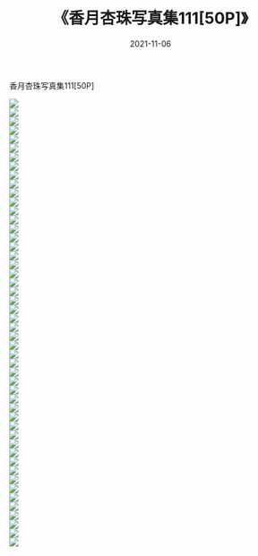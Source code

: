 ﻿---
layout: post
title:  《香月杏珠写真集111[50P]》
date:   2021-11-06
img: http://pic.660000.xyz/1:/性感/2021/香月杏珠写真集111[50P]/000.jpg
categories: [美女, 清纯, 唯美]
---

香月杏珠写真集111[50P]

  ![](http://pic.660000.xyz/1:/性感/2021/香月杏珠写真集111[50P]/001.jpg) <br> ![](http://pic.660000.xyz/1:/性感/2021/香月杏珠写真集111[50P]/002.jpg) <br> ![](http://pic.660000.xyz/1:/性感/2021/香月杏珠写真集111[50P]/003.jpg) <br> ![](http://pic.660000.xyz/1:/性感/2021/香月杏珠写真集111[50P]/004.jpg) <br> ![](http://pic.660000.xyz/1:/性感/2021/香月杏珠写真集111[50P]/005.jpg) <br> ![](http://pic.660000.xyz/1:/性感/2021/香月杏珠写真集111[50P]/006.jpg) <br> ![](http://pic.660000.xyz/1:/性感/2021/香月杏珠写真集111[50P]/007.jpg) <br> ![](http://pic.660000.xyz/1:/性感/2021/香月杏珠写真集111[50P]/008.jpg) <br> ![](http://pic.660000.xyz/1:/性感/2021/香月杏珠写真集111[50P]/009.jpg) <br> ![](http://pic.660000.xyz/1:/性感/2021/香月杏珠写真集111[50P]/010.jpg) <br> ![](http://pic.660000.xyz/1:/性感/2021/香月杏珠写真集111[50P]/011.jpg) <br> ![](http://pic.660000.xyz/1:/性感/2021/香月杏珠写真集111[50P]/012.jpg) <br> ![](http://pic.660000.xyz/1:/性感/2021/香月杏珠写真集111[50P]/013.jpg) <br> ![](http://pic.660000.xyz/1:/性感/2021/香月杏珠写真集111[50P]/014.jpg) <br> ![](http://pic.660000.xyz/1:/性感/2021/香月杏珠写真集111[50P]/015.jpg) <br> ![](http://pic.660000.xyz/1:/性感/2021/香月杏珠写真集111[50P]/016.jpg) <br> ![](http://pic.660000.xyz/1:/性感/2021/香月杏珠写真集111[50P]/017.jpg) <br> ![](http://pic.660000.xyz/1:/性感/2021/香月杏珠写真集111[50P]/018.jpg) <br> ![](http://pic.660000.xyz/1:/性感/2021/香月杏珠写真集111[50P]/019.jpg) <br> ![](http://pic.660000.xyz/1:/性感/2021/香月杏珠写真集111[50P]/020.jpg) <br> ![](http://pic.660000.xyz/1:/性感/2021/香月杏珠写真集111[50P]/021.jpg) <br> ![](http://pic.660000.xyz/1:/性感/2021/香月杏珠写真集111[50P]/022.jpg) <br> ![](http://pic.660000.xyz/1:/性感/2021/香月杏珠写真集111[50P]/023.jpg) <br> ![](http://pic.660000.xyz/1:/性感/2021/香月杏珠写真集111[50P]/024.jpg) <br> ![](http://pic.660000.xyz/1:/性感/2021/香月杏珠写真集111[50P]/025.jpg) <br> ![](http://pic.660000.xyz/1:/性感/2021/香月杏珠写真集111[50P]/026.jpg) <br> ![](http://pic.660000.xyz/1:/性感/2021/香月杏珠写真集111[50P]/027.jpg) <br> ![](http://pic.660000.xyz/1:/性感/2021/香月杏珠写真集111[50P]/028.jpg) <br> ![](http://pic.660000.xyz/1:/性感/2021/香月杏珠写真集111[50P]/029.jpg) <br> ![](http://pic.660000.xyz/1:/性感/2021/香月杏珠写真集111[50P]/030.jpg) <br> ![](http://pic.660000.xyz/1:/性感/2021/香月杏珠写真集111[50P]/031.jpg) <br> ![](http://pic.660000.xyz/1:/性感/2021/香月杏珠写真集111[50P]/032.jpg) <br> ![](http://pic.660000.xyz/1:/性感/2021/香月杏珠写真集111[50P]/033.jpg) <br> ![](http://pic.660000.xyz/1:/性感/2021/香月杏珠写真集111[50P]/034.jpg) <br> ![](http://pic.660000.xyz/1:/性感/2021/香月杏珠写真集111[50P]/035.jpg) <br> ![](http://pic.660000.xyz/1:/性感/2021/香月杏珠写真集111[50P]/036.jpg) <br> ![](http://pic.660000.xyz/1:/性感/2021/香月杏珠写真集111[50P]/037.jpg) <br> ![](http://pic.660000.xyz/1:/性感/2021/香月杏珠写真集111[50P]/038.jpg) <br> ![](http://pic.660000.xyz/1:/性感/2021/香月杏珠写真集111[50P]/039.jpg) <br> ![](http://pic.660000.xyz/1:/性感/2021/香月杏珠写真集111[50P]/040.jpg) <br> ![](http://pic.660000.xyz/1:/性感/2021/香月杏珠写真集111[50P]/041.jpg) <br> ![](http://pic.660000.xyz/1:/性感/2021/香月杏珠写真集111[50P]/042.jpg) <br> ![](http://pic.660000.xyz/1:/性感/2021/香月杏珠写真集111[50P]/043.jpg) <br> ![](http://pic.660000.xyz/1:/性感/2021/香月杏珠写真集111[50P]/044.jpg) <br> ![](http://pic.660000.xyz/1:/性感/2021/香月杏珠写真集111[50P]/045.jpg) <br> ![](http://pic.660000.xyz/1:/性感/2021/香月杏珠写真集111[50P]/046.jpg) <br> ![](http://pic.660000.xyz/1:/性感/2021/香月杏珠写真集111[50P]/047.jpg) <br> ![](http://pic.660000.xyz/1:/性感/2021/香月杏珠写真集111[50P]/048.jpg) <br> ![](http://pic.660000.xyz/1:/性感/2021/香月杏珠写真集111[50P]/049.jpg) <br> ![](http://pic.660000.xyz/1:/性感/2021/香月杏珠写真集111[50P]/050.jpg) <br>
